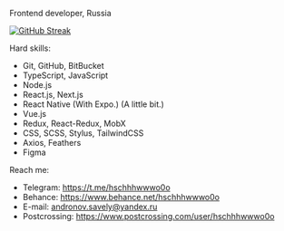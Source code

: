 Frontend developer, Russia

[![GitHub Streak](https://github-readme-streak-stats.herokuapp.com/?user=hschhhwwwo0o&hide_border=true#gh-light-mode-only)](https://git.io/streak-stats#gh-light-mode-only)

Hard skills:

- Git, GitHub, BitBucket
- TypeScript, JavaScript
- Node.js
- React.js, Next.js
- React Native (With Expo.) (A little bit.)
- Vue.js
- Redux, React-Redux, MobX
- CSS, SCSS, Stylus, TailwindCSS
- Axios, Feathers
- Figma

Reach me:

- Telegram: https://t.me/hschhhwwwo0o
- Behance: https://www.behance.net/hschhhwwwo0o
- E-mail: andronov.savely@yandex.ru
- Postcrossing: https://www.postcrossing.com/user/hschhhwwwo0o
